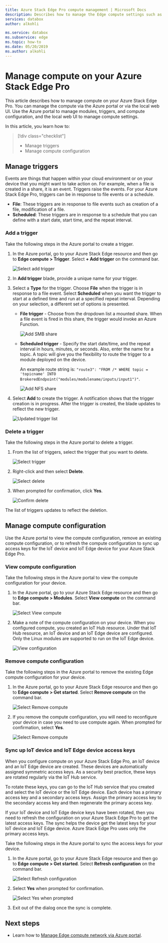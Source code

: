 ```yaml
---
title: Azure Stack Edge Pro compute management | Microsoft Docs 
description: Describes how to manage the Edge compute settings such as trigger, modules, view compute configuration, remove configuration via the Azure portal on your Azure Stack Edge Pro.
services: databox
author: alkohli

ms.service: databox
ms.subservice: edge
ms.topic: how-to
ms.date: 05/20/2019
ms.author: alkohli
---
```

# Manage compute on your Azure Stack Edge Pro

This article describes how to manage compute on your Azure Stack Edge Pro. You can manage the compute via the Azure portal or via the local web UI. Use the Azure portal to manage modules, triggers, and compute configuration, and the local web UI to manage compute settings.

In this article, you learn how to:

> [!div class="checklist"]
> * Manage triggers
> * Manage compute configuration


## Manage triggers

Events are things that happen within your cloud environment or on your device that you might want to take action on. For example, when a file is created in a share, it is an event. Triggers raise the events. For your Azure Stack Edge Pro, triggers can be in response to file events or a schedule.

- **File**: These triggers are in response to file events such as creation of a file, modification of a file.
- **Scheduled**: These triggers are in response to a schedule that you can define with a start date, start time, and the repeat interval.


### Add a trigger

Take the following steps in the Azure portal to create a trigger.

1. In the Azure portal, go to your Azure Stack Edge resource and then go to **Edge compute > Trigger**. Select **+ Add trigger** on the command bar.

    ![Select add trigger](media/azure-stack-edge-manage-compute/add-trigger-1.png)

2. In **Add trigger** blade, provide a unique name for your trigger.
    
    <!--Trigger names can only contain numbers, lowercase letters, and hyphens. The share name must be between 3 and 63 characters long and begin with a letter or a number. Each hyphen must be preceded and followed by a non-hyphen character.-->

3. Select a **Type** for the trigger. Choose **File** when the trigger is in response to a file event. Select **Scheduled** when you want the trigger to start at a defined time and run at a specified repeat interval. Depending on your selection, a different set of options is presented.

    - **File trigger** - Choose from the dropdown list a mounted share. When a file event is fired in this share, the trigger would invoke an Azure Function.

        ![Add SMB share](media/azure-stack-edge-manage-compute/add-file-trigger.png)

    - **Scheduled trigger** - Specify the start date/time, and the repeat interval in hours, minutes, or seconds. Also, enter the name for a topic. A topic will give you the flexibility to route the trigger to a module deployed on the device.

        An example route string is: `"route3": "FROM /* WHERE topic = 'topicname' INTO BrokeredEndpoint("modules/modulename/inputs/input1")"`.

        ![Add NFS share](media/azure-stack-edge-manage-compute/add-scheduled-trigger.png)

4. Select **Add** to create the trigger. A notification shows that the trigger creation is in progress. After the trigger is created, the blade updates to reflect the new trigger.
 
    ![Updated trigger list](media/azure-stack-edge-manage-compute/add-trigger-2.png)

### Delete a trigger

Take the following steps in the Azure portal to delete a trigger.

1. From the list of triggers, select the trigger that you want to delete.

    ![Select trigger](media/azure-stack-edge-manage-compute/add-trigger-1.png)

2. Right-click and then select **Delete**.

    ![Select delete](media/azure-stack-edge-manage-compute/add-trigger-1.png)

3. When prompted for confirmation, click **Yes**.

    ![Confirm delete](media/azure-stack-edge-manage-compute/add-trigger-1.png)

The list of triggers updates to reflect the deletion.

## Manage compute configuration

Use the Azure portal to view the compute configuration, remove an existing compute configuration, or to refresh the compute configuration to sync up access keys for the IoT device and IoT Edge device for your Azure Stack Edge Pro.

### View compute configuration

Take the following steps in the Azure portal to view the compute configuration for your device.

1. In the Azure portal, go to your Azure Stack Edge resource and then go to **Edge compute > Modules**. Select **View compute** on the command bar.

    ![Select View compute](media/azure-stack-edge-manage-compute/view-compute-1.png)

2. Make a note of the compute configuration on your device. When you configured compute, you created an IoT Hub resource. Under that IoT Hub resource, an IoT device and an IoT Edge device are configured. Only the Linux modules are supported to run on the IoT Edge device.

    ![View configuration](media/azure-stack-edge-manage-compute/view-compute-2.png)


### Remove compute configuration

Take the following steps in the Azure portal to remove the existing Edge compute configuration for your device.

1. In the Azure portal, go to your Azure Stack Edge resource and then go to **Edge compute > Get started**. Select **Remove compute** on the command bar.

    ![Select Remove compute](media/azure-stack-edge-manage-compute/remove-compute-1.png)

2. If you remove the compute configuration, you will need to reconfigure your device in case you need to use compute again. When prompted for confirmation, select **Yes**.

    ![Select Remove compute](media/azure-stack-edge-manage-compute/remove-compute-2.png)

### Sync up IoT device and IoT Edge device access keys

When you configure compute on your Azure Stack Edge Pro, an IoT device and an IoT Edge device are created. These devices are automatically assigned symmetric access keys. As a security best practice, these keys are rotated regularly via the IoT Hub service.

To rotate these keys, you can go to the IoT Hub service that you created and select the IoT device or the IoT Edge device. Each device has a primary access key and a secondary access keys. Assign the primary access key to the secondary access key and then regenerate the primary access key.

If your IoT device and IoT Edge device keys have been rotated, then you need to refresh the configuration on your Azure Stack Edge Pro to get the latest access keys. The sync helps the device get the latest keys for your IoT device and IoT Edge device. Azure Stack Edge Pro uses only the primary access keys.

Take the following steps in the Azure portal to sync the access keys for your device.

1. In the Azure portal, go to your Azure Stack Edge resource and then go to **Edge compute > Get started**. Select **Refresh configuration** on the command bar.

    ![Select Refresh configuration](media/azure-stack-edge-manage-compute/refresh-configuration-1.png)

2. Select **Yes** when prompted for confirmation.

     ![Select Yes when prompted](media/azure-stack-edge-manage-compute/refresh-configuration-2.png)

3. Exit out of the dialog once the sync is complete.

## Next steps

- Learn how to [Manage Edge compute network via Azure portal](azure-stack-edge-extend-compute-access-modules.md).
